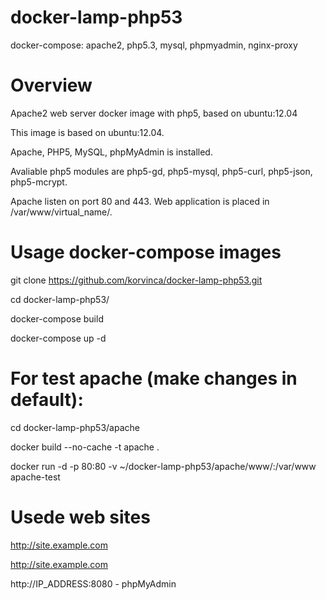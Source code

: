 # docker-lamp-php53
docker-compose: apache2, php5.3, mysql, phpmyadmin, nginx-proxy

# Overview

Apache2 web server docker image with php5, based on ubuntu:12.04

This image is based on ubuntu:12.04.

Apache, PHP5, MySQL, phpMyAdmin is installed.

Avaliable php5 modules are php5-gd, php5-mysql, php5-curl, php5-json, php5-mcrypt.

Apache listen on port 80 and 443.
Web application is placed in /var/www/virtual_name/.

# Usage docker-compose images
git clone https://github.com/korvinca/docker-lamp-php53.git

cd docker-lamp-php53/

docker-compose build

docker-compose up -d

# For test apache (make changes in default): 

cd docker-lamp-php53/apache

docker build --no-cache -t apache .

docker run -d -p 80:80 -v ~/docker-lamp-php53/apache/www/:/var/www apache-test

# Usede web sites

http://site.example.com

http://site.example.com

http://IP_ADDRESS:8080 - phpMyAdmin